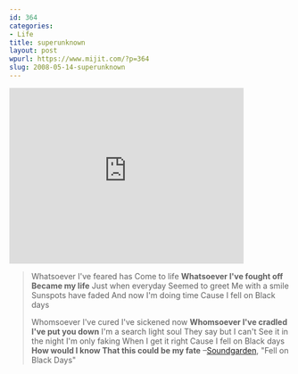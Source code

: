 ```yaml
---
id: 364
categories:
- Life
title: superunknown
layout: post
wpurl: https://www.mijit.com/?p=364
slug: 2008-05-14-superunknown
---
```

<iframe width="420" height="315" src="https://www.youtube.com/embed/ySzrJ4GRF7s" frameborder="0" allowfullscreen></iframe>

<blockquote>Whatsoever I've feared has
Come to life
<strong>Whatsoever I've fought off
Became my life</strong>
Just when everyday
Seemed to greet
Me with a smile
Sunspots have faded
And now I'm doing time
Cause I fell on
Black days

Whomsoever I've cured
I've sickened now
<strong>Whomsoever I've cradled
I've put you down</strong>
I'm a search light soul
They say but I can't
See it in the night
I'm only faking
When I get it right
Cause I fell on
Black days
<strong>How would I know
That this could be my fate</strong>
–<a href="https://www.amazon.com/exec/obidos/ASIN/B000002G2B/ref=nosim/mijitcom">Soundgarden</a>, "Fell on Black Days"</blockquote>
